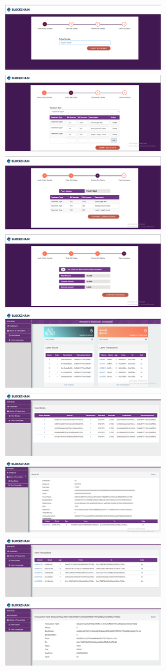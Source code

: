  <a><img src="https://github.com/THIRUMALAIVASAN9245/Angular-WebApi-BlockChainWithEthereum/blob/master/Screenshot/Demo/1.png"/></a>
   
  <a><img src="https://github.com/THIRUMALAIVASAN9245/Angular-WebApi-BlockChainWithEthereum/blob/master/Screenshot/Demo/2.png"/></a>
     
  <a><img src="https://github.com/THIRUMALAIVASAN9245/Angular-WebApi-BlockChainWithEthereum/blob/master/Screenshot/Demo/3.png"/></a>
  
  <a><img src="https://github.com/THIRUMALAIVASAN9245/Angular-WebApi-BlockChainWithEthereum/blob/master/Screenshot/Demo/4.png"/></a>
   
  <a><img src="https://github.com/THIRUMALAIVASAN9245/Angular-WebApi-BlockChainWithEthereum/blob/master/Screenshot/Demo/5.png"/></a>
      
  <a><img src="https://github.com/THIRUMALAIVASAN9245/Angular-WebApi-BlockChainWithEthereum/blob/master/Screenshot/Demo/6.png"/></a>
  
  <a><img src="https://github.com/THIRUMALAIVASAN9245/Angular-WebApi-BlockChainWithEthereum/blob/master/Screenshot/Demo/7.png"/></a>
   
  <a><img src="https://github.com/THIRUMALAIVASAN9245/Angular-WebApi-BlockChainWithEthereum/blob/master/Screenshot/Demo/8.png"/></a>
      
  <a><img src="https://github.com/THIRUMALAIVASAN9245/Angular-WebApi-BlockChainWithEthereum/blob/master/Screenshot/Demo/9.png"/></a>
